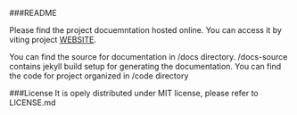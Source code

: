 ###README

Please find the project docuemntation hosted online.
You can access it by viting project [WEBSITE](https://Joshi-Harsh.github.io/pHash). 

You can find the source for documentation in /docs directory. 
/docs-source contains jekyll build setup for generating the documentation.
You can find the code for project organized in /code directory

###License
It is opely distributed under MIT license, please refer to LICENSE.md